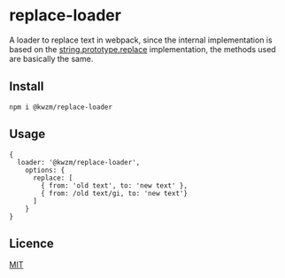 # replace-loader
A loader to replace text in webpack, since the internal implementation is based on the [string.prototype.replace](https://developer.mozilla.org/en-US/docs/Web/JavaScript/Reference/Global_Objects/String/replace) implementation, the methods used are basically the same.
## Install
`npm i @kwzm/replace-loader`
## Usage
```
{
  loader: '@kwzm/replace-loader',
    options: {
      replace: [
        { from: 'old text', to: 'new text' },
        { from: /old text/gi, to: 'new text'}
      ]
    }
}
```
## Licence
[MIT](http://en.wikipedia.org/wiki/MIT_License)
